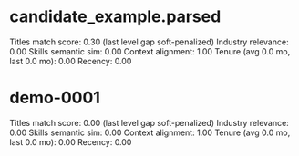 # candidate_example.parsed

Titles match score: 0.30 (last level gap soft-penalized)
Industry relevance: 0.00
Skills semantic sim: 0.00
Context alignment: 1.00
Tenure (avg 0.0 mo, last 0.0 mo): 0.00
Recency: 0.00

# demo-0001

Titles match score: 0.00 (last level gap soft-penalized)
Industry relevance: 0.00
Skills semantic sim: 0.00
Context alignment: 1.00
Tenure (avg 0.0 mo, last 0.0 mo): 0.00
Recency: 0.00

